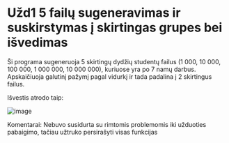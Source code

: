 # Užd1 5 failų sugeneravimas ir suskirstymas į skirtingas grupes bei išvedimas

Ši programa sugeneruoja 5 skirtingų dydžių studentų failus (1 000, 10 000, 100 000, 1 000 000, 10 000 000), kuriuose yra po 7 namų darbus. Apskaičiuoja galutinį pažymį pagal vidurkį ir tada padalina į 2 skirtingus failus.

Išvestis atrodo taip:

![image](https://user-images.githubusercontent.com/69794082/137543255-75207caf-ec00-42f6-9acf-9ec45bb9abae.png)


Komentarai:
Nebuvo susidurta su rimtomis problemomis iki užduoties pabaigimo, tačiau užtruko persirašyti visas funkcijas
